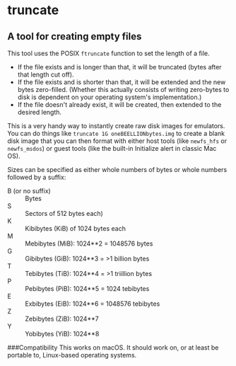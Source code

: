 # truncate
## A tool for creating empty files

This tool uses the POSIX `ftruncate` function to set the length of a file.

- If the file exists and is longer than that, it will be truncated (bytes after that length cut off).
- If the file exists and is shorter than that, it will be extended and the new bytes zero-filled. (Whether this actually consists of writing zero-bytes to disk is dependent on your operating system's implementation.)
- If the file doesn't already exist, it will be created, then extended to the desired length.

This is a very handy way to instantly create raw disk images for emulators. You can do things like `truncate 1G oneBEELLIONbytes.img` to create a blank disk image that you can then format with either host tools (like `newfs_hfs` or `newfs_msdos`) or guest tools (like the built-in Initialize alert in classic Mac OS).

Sizes can be specified as either whole numbers of bytes or whole numbers followed by a suffix:

<dl>
<dt>B (or no suffix)</dt>
<dd>Bytes</dd>
<dt>S</dt>
<dd>Sectors of 512 bytes each)</dd>
<dt>K</dt>
<dd>Kibibytes (KiB) of 1024 bytes each</dd>
<dt>M</dt>
<dd>Mebibytes (MiB): 1024**2 = 1048576 bytes</dd>
<dt>G</dt>
<dd>Gibibytes (GiB): 1024**3 = >1 billion bytes</dd>
<dt>T</dt>
<dd>Tebibytes (TiB): 1024**4 = >1 triillion bytes</dd>
<dt>P</dt>
<dd>Pebibytes (PiB): 1024**5 = 1024 tebibytes</dd>
<dt>E</dt>
<dd>Exbibytes (EiB): 1024**6 = 1048576 tebibytes</dd>
<dt>Z</dt>
<dd>Zebibytes (ZiB): 1024**7</dd>
<dt>Y</dt>
<dd>Yobibytes (YiB): 1024**8</dd>
</dl>

###Compatibility
This works on macOS. It should work on, or at least be portable to, Linux-based operating systems.